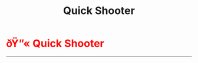 ﻿---
lang: en-US
title: Quick Shooter
prev:
next:
---

# <font color="red">ðŸ”« <b>Quick Shooter</b></font> <Badge text="Killing" type="tip" vertical="middle"/>
---

